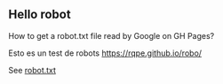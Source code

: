 ## Hello robot

How to get a robot.txt file read by Google on GH Pages?

Esto es un test de robots
https://rqpe.github.io/robo/

See [robot.txt](robot.txt)
